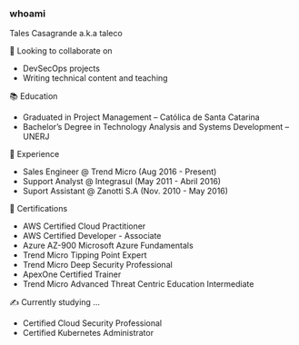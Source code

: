 ### whoami

Tales Casagrande a.k.a taleco

🥽 Looking to collaborate on

* DevSecOps projects
* Writing technical content and teaching

📚 Education

* Graduated in Project Management – Católica de Santa Catarina
* Bachelor’s Degree in Technology Analysis and Systems Development – UNERJ

📌 Experience

* Sales Engineer @ Trend Micro (Aug 2016 - Present)
* Support Analyst @ Integrasul (May 2011 - Abril 2016)
* Suport Assistant @ Zanotti S.A (Nov. 2010 - May 2016)

📃 Certifications

* AWS Certified Cloud Practitioner
* AWS Certified Developer - Associate
* Azure AZ-900 Microsoft Azure Fundamentals
* Trend Micro Tipping Point Expert
* Trend Micro Deep Security Professional
* ApexOne Certified Trainer
* Trend Micro Advanced Threat Centric Education Intermediate

✍️ Currently studying ...

* Certified Cloud Security Professional
* Certified Kubernetes Administrator
